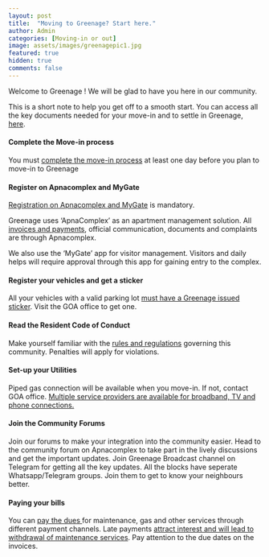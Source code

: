 ```yaml
---
layout: post
title:  "Moving to Greenage? Start here."
author: Admin
categories: [Moving-in or out]
image: assets/images/greenagepic1.jpg
featured: true
hidden: true
comments: false
---
```


<p>Welcome to Greenage ! We will be glad to have you here in our community.</p>

<p>This is a short note to help you get off to a smooth start. You can access all the key documents needed for your move-in and to settle in Greenage, <a target="_blank" href="https://bit.ly/greenage-info">here</a>.</p>

#### Complete the Move-in process
You must <a href="{{ site.baseurl }}/movein/"> complete the move-in process</a> at least one day before you plan to move-in to Greenage

#### Register on Apnacomplex and MyGate
<a href="{{ site.baseurl }}/registration/">Registration on Apnacomplex and MyGate</a> is mandatory. 

Greenage uses ‘ApnaComplex’ as an apartment management solution. All <a href="{{ site.baseurl }}/dues/">invoices and payments</a>, official communication, documents and complaints are through Apnacomplex.  

We also use the ‘MyGate’ app for visitor management. Visitors and daily helps will require approval through this app for gaining entry to the complex. 

#### Register your vehicles and get a sticker
All your vehicles with a valid parking lot <a href="{{ site.baseurl }}/stickers/"> must have a Greenage issued sticker</a>. Visit the GOA office to get one. 

#### Read the Resident  Code of Conduct
Make yourself familiar with the <a href="{{ site.baseurl }}/coc/">rules and regulations</a> governing this community. Penalties will apply for violations. 

#### Set-up your Utilities
Piped gas connection will be available when you move-in. If not, contact GOA office. <a href="{{ site.baseurl }}/internet/">Multiple service providers are available for broadband, TV and phone connections.</a> 

#### Join the Community Forums
Join our forums to make your integration into the community easier. Head to the community forum on Apnacomplex to take part in the lively discussions and get the important updates. Join Greenage Broadcast channel on Telegram for getting all the key updates. All the blocks have seperate Whatsapp/Telegram groups. Join them to get to know your neighbours better.

#### Paying your bills
You can <a href="{{ site.baseurl }}/dues/"> pay the dues </a> for maintenance, gas and other services through different payment channels. Late payments <a target="_blank" href="https://drive.google.com/file/d/1ao0VQjafsTa7Ckv9gibEmt5gfRe0vBlN/view?usp=sharing">attract interest and will lead to withdrawal of maintenance services</a>. Pay attention to the due dates on the invoices.
